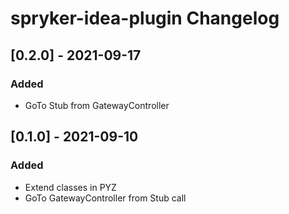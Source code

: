 <!-- Keep a Changelog guide -> https://keepachangelog.com -->

# spryker-idea-plugin Changelog
## [0.2.0] - 2021-09-17
### Added
- GoTo Stub from GatewayController 

## [0.1.0] - 2021-09-10
### Added
- Extend classes in PYZ
- GoTo GatewayController from Stub call

